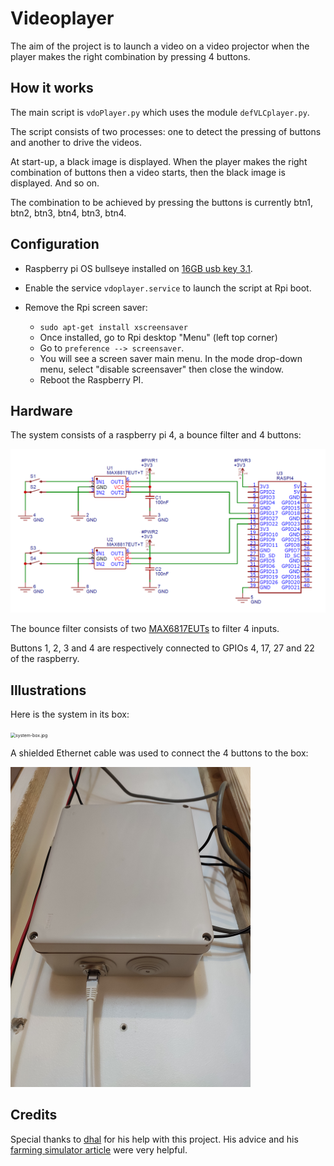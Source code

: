 # Videoplayer

The aim of the project is to launch a video on a video projector when the player makes the right combination by pressing 4 buttons.

## How it works

The main script is `vdoPlayer.py` which uses the module `defVLCplayer.py`.

The script consists of two processes: one to detect the pressing of buttons and another to drive the videos.

At start-up, a black image is displayed. When the player makes the right combination of buttons then a video starts, then the black image is displayed. And so on.

The combination to be achieved by pressing the buttons is currently btn1, btn2, btn3, btn4, btn3, btn4.

## Configuration

- Raspberry pi OS bullseye installed on [16GB usb key 3.1](https://www.amazon.fr/gp/product/B077Y149DL/ref=ppx_yo_dt_b_asin_title_o04_s00?ie=UTF8&psc=1).
- Enable the service `vdoplayer.service` to launch the script at Rpi boot.

- Remove the Rpi screen saver:
  - `sudo apt-get install xscreensaver`
  - Once installed, go to Rpi desktop "Menu" (left top corner)
  - Go to `preference --> screensaver`.
  - You will see a screen saver main menu. In the mode drop-down menu, select "disable screensaver" then close the window.
  - Reboot the Raspberry PI.

## Hardware

The system consists of a raspberry pi 4, a bounce filter and 4 buttons:

![sch-system.png](/img/sch-system.png)

The bounce filter consists of two [MAX6817EUTs](https://fr.rs-online.com/web/p/suppresseurs-de-rebonds/1897453) to filter 4 inputs.

Buttons 1, 2, 3 and 4 are respectively connected to GPIOs 4, 17, 27 and 22 of the raspberry.

## Illustrations

Here is the system in its box:

<img src="/img/system-box.jpg" alt="system-box.jpg" style="zoom:50%;" />

A shielded Ethernet cable was used to connect the 4 buttons to the box:

<img src="/img/box-closed.jpg" alt="box-closed.jpg" style="zoom:50%;" />

## Credits

Special thanks to [dhal](https://community.element14.com/login?ReturnUrl=%2Fmembers%2Fdhal) for his help with this project. His advice and his [farming simulator article](https://community.element14.com/members-area/personalblogs/b/blog/posts/tractor-simulator-cabin-tractor-interface-with-farming-simulator-17-part-2---the-hardware) were very helpful.
